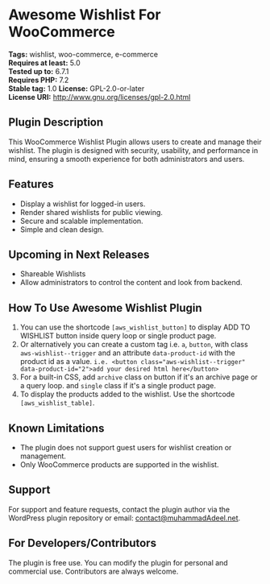 # Awesome Wishlist For WooCommerce

**Tags:** wishlist, woo-commerce, e-commerce  
**Requires at least:** 5.0  
**Tested up to:** 6.7.1  
**Requires PHP:** 7.2  
**Stable tag:** 1.0
**License:** GPL-2.0-or-later  
**License URI:** http://www.gnu.org/licenses/gpl-2.0.html

## Plugin Description
This WooCommerce Wishlist Plugin allows users to create and manage their wishlist. The plugin is designed with security, usability, and performance in mind, ensuring a smooth experience for both administrators and users.

## Features
- Display a wishlist for logged-in users.
- Render shared wishlists for public viewing.
- Secure and scalable implementation.
- Simple and clean design.

## Upcoming in Next Releases
- Shareable Wishlists
- Allow administrators to control the content and look from backend.

## How To Use Awesome Wishlist Plugin
1. You can use the shortcode `[aws_wishlist_button]` to display ADD TO WISHLIST button inside query loop or single product page.
2. Or alternatively you can create a custom tag i.e. `a`, `button`, with class `aws-wishlist--trigger` and an attribute `data-product-id` with the product id as a value. `i.e. <button class="aws-wishlist--trigger" data-product-id="2">add your desired html here</button>`
3. For a built-in CSS, add `archive` class on button if it's an archive page or a query loop. and `single` class if it's a single product page. 
4. To display the products added to the wishlist. Use the shortcode `[aws_wishlist_table]`.


## Known Limitations
- The plugin does not support guest users for wishlist creation or management.
- Only WooCommerce products are supported in the wishlist.

## Support
For support and feature requests, contact the plugin author via the WordPress plugin repository or email: [contact@muhammadAdeel.net](mailto:contact@muhammadadeel.net).

## For Developers/Contributors
The plugin is free use. You can modify the plugin for personal and commercial use. Contributors are always welcome.

